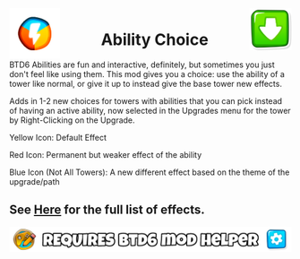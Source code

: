 <a href="https://github.com/doombubbles/ability-choice/releases/latest/download/AbilityChoice.dll">
    <img align="left" alt="Icon" height="90" src="Icon.png">
    <img align="right" alt="Download" height="75" src="https://raw.githubusercontent.com/gurrenm3/BTD-Mod-Helper/master/BloonsTD6%20Mod%20Helper/Resources/DownloadBtn.png">
</a>

<h1 align="center">Ability Choice</h1>


BTD6 Abilities are fun and interactive, definitely, but sometimes you just don't feel like using them. This mod gives
you a choice: use the ability of a tower like normal, or give it up to instead give the base tower new effects.

Adds in 1-2 new choices for towers with abilities that you can pick instead of having an active ability, now selected in
the Upgrades menu for the tower by Right-Clicking on the Upgrade.

Yellow Icon: Default Effect

Red Icon: Permanent but weaker effect of the ability

Blue Icon (Not All Towers): A new different effect based on the theme of the upgrade/path

## See [Here](AbilityChoices/README.md#all-ability-choices) for the full list of effects.

[![Requires BTD6 Mod Helper](https://raw.githubusercontent.com/gurrenm3/BTD-Mod-Helper/master/banner.png)](https://github.com/gurrenm3/BTD-Mod-Helper#readme)
